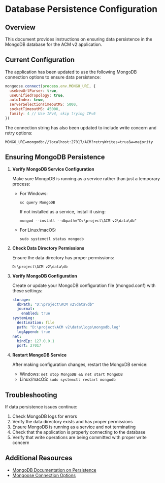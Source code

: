 # Database Persistence Configuration

## Overview

This document provides instructions on ensuring data persistence in the MongoDB database for the ACM v2 application.

## Current Configuration

The application has been updated to use the following MongoDB connection options to ensure data persistence:

```javascript
mongoose.connect(process.env.MONGO_URI, {
  useNewUrlParser: true,
  useUnifiedTopology: true,
  autoIndex: true,
  serverSelectionTimeoutMS: 5000,
  socketTimeoutMS: 45000,
  family: 4 // Use IPv4, skip trying IPv6
})
```

The connection string has also been updated to include write concern and retry options:

```
MONGO_URI=mongodb://localhost:27017/ACM?retryWrites=true&w=majority
```

## Ensuring MongoDB Persistence

1. **Verify MongoDB Service Configuration**

   Make sure MongoDB is running as a service rather than just a temporary process:

   - For Windows:
     ```
     sc query MongoDB
     ```
     If not installed as a service, install it using:
     ```
     mongod --install --dbpath="D:\project\ACM v2\data\db"
     ```

   - For Linux/macOS:
     ```
     sudo systemctl status mongodb
     ```

2. **Check Data Directory Permissions**

   Ensure the data directory has proper permissions:
   ```
   D:\project\ACM v2\data\db
   ```

3. **Verify MongoDB Configuration**

   Create or update your MongoDB configuration file (mongod.conf) with these settings:

   ```yaml
   storage:
     dbPath: "D:\project\ACM v2\data\db"
     journal:
       enabled: true
   systemLog:
     destination: file
     path: "D:\project\ACM v2\data\logs\mongodb.log"
     logAppend: true
   net:
     bindIp: 127.0.0.1
     port: 27017
   ```

4. **Restart MongoDB Service**

   After making configuration changes, restart the MongoDB service:

   - Windows: `net stop MongoDB && net start MongoDB`
   - Linux/macOS: `sudo systemctl restart mongodb`

## Troubleshooting

If data persistence issues continue:

1. Check MongoDB logs for errors
2. Verify the data directory exists and has proper permissions
3. Ensure MongoDB is running as a service and not terminating
4. Check that the application is properly connecting to the database
5. Verify that write operations are being committed with proper write concern

## Additional Resources

- [MongoDB Documentation on Persistence](https://docs.mongodb.com/manual/core/journaling/)
- [Mongoose Connection Options](https://mongoosejs.com/docs/connections.html)